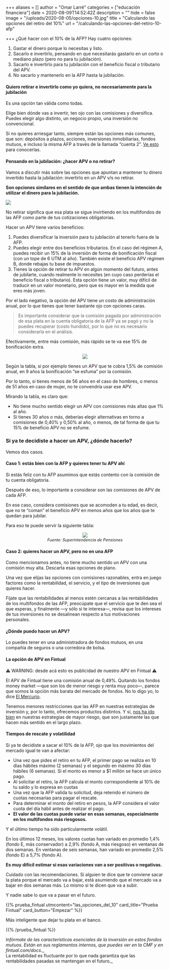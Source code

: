+++
aliases = []
author = "Omar Larré"
categories = ["educación financiera"]
date = 2020-08-09T14:52:42Z
description = ""
hide = false
image = "/uploads/2020-08-05/opciones-10.jpg"
title = "Calculando las opciones del retiro del 10%"
url = "/calculando-las-opciones-del-retiro-10-afp"

+++
¿Qué hacer con el 10% de la AFP? Hay cuatro opciones:

1. Gastar el dinero porque lo necesitas y listo.
2. Sacarlo e invertirlo, pensando en que necesitarás gastarlo en un corto o mediano plazo (pero no para tu jubilación).
3. Sacarlo e invertirlo para tu jubilación con el beneficio fiscal o tributario del APV.
4. No sacarlo y mantenerlo en la AFP hasta la jubilación.

#### Quiero retirar e invertirlo como yo quiera, no necesariamente para la jubilación

Es una opción tan válida como todas.

Elige bien dónde vas a invertir, ten ojo con las comisiones y diversifica. Puedes elegir algo distinto, un negocio propio, una inversión no convencional.

Si no quieres arriesgar tanto, siempre están las opciones más comunes, que son: depósitos a plazos, acciones, inversiones inmobiliarias, fondos mutuos, e incluso la misma AFP a través de la llamada “cuenta 2”. [Ve esto](https://edu.fintual.cl/en-qu%C3%A9-invertir-mi-plata-c4be6a63a881/) para conocerlas.

#### Pensando en la jubilación: ¿hacer APV o no retirar?

Vamos a discutir más sobre las opciones que apuntan a mantener tu dinero invertido hasta la jubilación: invertirlo en un APV v/s no retirar.

**Son opciones similares en el sentido de que ambas tienen la intención de utilizar el dinero para la jubilación.**

![](/uploads/2020-08-05/opciones-10.jpg)

No retirar significa que esa plata se sigue invirtiendo en los multifondos de las AFP como parte de tus cotizaciones obligatorias.

Hacer un APV tiene varios beneficios:

1. Puedes diversificar la inversión para tu jubilación al tenerlo fuera de la AFP.
2. Puedes elegir entre dos beneficios tributarios. En el caso del régimen A, puedes recibir un 15% de la inversión de forma de bonificación fiscal (con un tope de 6 UTM al año). También existe el beneficio APV régimen B, donde rebajas tu base de impuestos.
3. Tienes la opción de retirar tu APV en algún momento del futuro, antes de jubilarte, cuando realmente lo necesites (en cuyo caso perderías el beneficio fiscal o tributario). Esta opción tiene un valor, muy difícil de traducir en un valor monetario, pero que es mayor en la medida que eres más joven.

Por el lado negativo, la opción del APV tiene un costo de administración anual, por lo que tienes que tener bastante ojo con opciones caras.

> Es importante considerar que la comisión pagada por administración de esa plata en la cuenta obligatoria de la AFP ya se pagó y no la puedes recuperar (costo hundido), por lo que no es necesario considerarla en el análisis.

Efectivamente, entre más comisión, más rápido se te va ese 15% de bonificación extra.

<div style="text-align:center"> <figure> <img src="/uploads/2020-08-10/tabla-el-10.png"> <figcaption style="display:block;text-align:center;font-size:.8rem"><i></i></figcaption> </figure> </div>

Según la tabla, si por ejemplo tienes un APV que te cobra 1,5% de comisión anual, en 9 años la bonificación “se esfuma” por la comisión.

Por lo tanto, si tienes menos de 56 años en el caso de hombres, o menos de 51 años en caso de mujer, no te convendría usar ese APV.

Mirando la tabla, es claro que:

* No tiene mucho sentido elegir un APV con comisiones más altas que 1% al año.
* Si tienes 30 años o más, deberías elegir alternativas en torno a comisiones de 0,40% y 0,50% al año, o menos, de tal forma de que tu 15% de beneficio APV no se esfume.

### Si ya te decidiste a hacer un APV, ¿dónde hacerlo?

Vemos dos casos.

#### Caso 1: estás bien con la AFP y quieres tener tu APV ahí

Si estás feliz con tu AFP asumimos que estás contento con la comisión de tu cuenta obligatoria.

Después de eso, lo importante a considerar son las comisiones de APV de cada AFP.

En ese caso, considera comisiones que se acomoden a tu edad, es decir, que no te “coman” el beneficio APV en menos años que los años que te quedan para jubilar.

Para eso te puede servir la siguiente tabla:

<div style="text-align:center"> <figure> <img src="/uploads/2020-08-10/tabla-2-afp.png"> <figcaption style="display:block;text-align:center;font-size:.8rem"><i>Fuente: Superintendencia de Pensiones</i></figcaption> </figure> </div>

#### Caso 2: quieres hacer un APV, pero no en una AFP

Como mencionamos antes, no tiene mucho sentido un APV con una comisión muy alta. Descarta esas opciones de plano.

Una vez que elijas las opciones con comisiones razonables, entra en juego factores como la rentabilidad, el servicio, y el tipo de inversiones que quieres hacer.

Fíjate que las rentabilidades al menos estén cercanas a las rentabilidades de los multifondos de las AFP, preocúpate que el servicio que te den sea el que esperas, y finalmente —y sólo si te interesa—, revisa que los intereses de tus inversiones no se desalinean respecto a tus motivaciones personales.

#### ¿Dónde puedo hacer un APV?

Lo puedes tener en una administradora de fondos mutuos, en una compañía de seguros o una corredora de bolsa.

#### La opción de APV en Fintual

**⚠️** WARNING: desde acá esto es publicidad de nuestro APV en Fintual ⚠️

El APV de Fintual tiene una comisión anual de 0,49%. Quitando los fondos money market —que son los de menor riesgo y renta muy poco—, parece que somos la opción más barata del mercado de fondos. No lo digo yo, lo dice [El Mercurio](https://www.elmercurio.com/Inversiones/Noticias/Analisis/2019/01/25/Nueva-serie-APV-de-fondos-mutuos-de-Fintual-es-la-mas-barata-del-mercado.aspx).

Tenemos menores restricciones que las AFP en nuestras estrategias de inversión y, por lo tanto, ofrecemos productos distintos. Y sí, [nos ha ido bien]() en nuestras estrategias de mayor riesgo, que son justamente las que hacen más sentido en el largo plazo.

#### Tiempos de rescate y volatilidad

Si ya te decidiste a sacar el 10% de la AFP, ojo que los movimientos del mercado igual te van a afectar:

* Una vez que pides el retiro en tu AFP, el primer pago se realiza en 10 días hábiles máximo (2 semanas) y el segundo en máximo 30 días hábiles (6 semanas). Si el monto es menor a $1 millón se hace un único pago.
* Al solicitar el retiro, la AFP calcula el monto correspondiente al 10% de tu saldo y lo expresa en cuotas
* Una vez que la AFP valida tu solicitud, deja retenido el número de cuotas necesarias para pagar el rescate.
* Para determinar el monto del retiro en pesos, la AFP considera el valor cuota del día hábil antes de realizar el pago.
* **El valor de las cuotas puede variar en esas semanas, especialmente en los multifondos más riesgosos.**

Y el último tiempo ha sido particularmente volátil.

En los últimos 12 meses, los valores cuotas han variado en promedio 1,4% (fondo E, más conservador) a 2,9% (fondo A, más riesgoso) en ventanas de dos semanas. En ventanas de seis semanas, han variado en promedio 2,5% (fondo E) a 5,7% (fondo A).

**Es muy difícil estimar si esas variaciones van a ser positivas o negativas.**

Cuidado con las recomendaciones. Si alguien te dice que te conviene sacar la plata porque el mercado va a bajar, está asumiendo que el mercado va a bajar en dos semanas más. Lo mismo si te dicen que va a subir.

Y nadie sabe lo que va a pasar en el futuro.

{{% prueba_fintual
utmcontent="las_opciones_del_10"
card_title="Prueba Fintual"
card_button="Empezar" %}}

Más inteligente que dejar tu plata en el banco.

{{% /prueba_fintual %}}

_Infórmate de las características esenciales de la inversión en estos fondos mutuos. Están en sus reglamentos internos, que puedes ver en la CMF y en fintual.com/docs_._  
La rentabilidad es fluctuante por lo que nada garantiza que las rentabilidades pasadas se mantengan en el futuro._